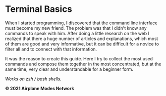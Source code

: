 # Terminal Basics

When I started programming, I discovered that the command line interface must become my new friend. The problem was that I didn't know any commands to speak with him. After doing a little research on the web I realized that there a huge number of articles and explanations, which most of them are good and very informative, but it can be difficult for a novice to filter all and to connect with that information.  
  
It was the reason to create this guide. Here I try to collect the most used commands and compose them together in the most concentrated, but at the same time, very clear and understandable for a beginner form.  
  
_Works on zsh / bash shells._
  
**© 2021 Airplane Modes Network**